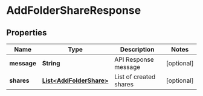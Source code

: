 

# AddFolderShareResponse


## Properties

| Name | Type | Description | Notes |
|------------ | ------------- | ------------- | -------------|
|**message** | **String** | API Response message |  [optional] |
|**shares** | [**List&lt;AddFolderShare&gt;**](AddFolderShare.md) | List of created shares |  [optional] |



